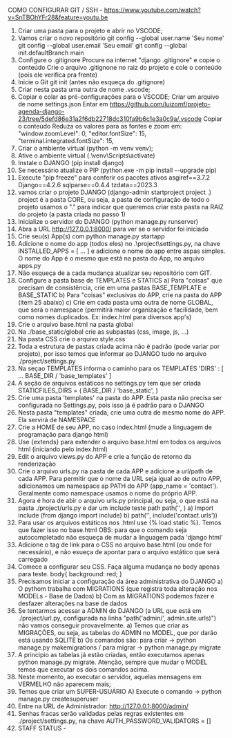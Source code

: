 COMO CONFIGURAR GIT / SSH - https://www.youtube.com/watch?v=SnTBOhYFr28&feature=youtu.be

1) Criar uma pasta para o projeto e abrir no VSCODE;
2) Vamos criar o novo repositório
	git config --global user.name 'Seu nome'
	git config --global user.email 'Seu email'
	git config --global init.defaultBranch main
3) Configure o .gitignore
	Procure na internet "django .gitignore" e copie o conteúdo
	Crie o arquivo .gitignone no raiz do projeto e cole o conteúdo (pois ele verifica pra frente)
4) Inicie o Git
	git init (antes não esqueça do .gitignore)
5) Criar nesta pasta uma outra de nome .vscode;
6) Copiar e colar as pré-configurações para o VSCODE;
	Criar um arquivo de nome settings.json
	Entar em https://github.com/luizomf/projeto-agenda-django-23/tree/5defd86e31a2f6db22718dc310fa9b6c1e3a0c9a/.vscode
	Copiar o conteúdo
	Reduza os valores para as fontes e zoom em:
	"window.zoomLevel": 0,
    "editor.fontSize": 15,
    "terminal.integrated.fontSize": 15,
7) Criar o ambiente virtual (python -m venv venv);
8) Ative o ambiente virtual (.\venv\Scripts\activate)
9) Instale o DJANGO (pip install django)
10) Se necessário atualize o PIP (python.exe -m pip install --upgrade pip)
11) Execute "pip freeze" para conferir os pacotes ativos
	asgiref==3.7.2
	Django==4.2.6
	sqlparse==0.4.4
	tzdata==2023.3
12) vamos criar o projeto DJANGO (django-admin startproject project .)
	project é a pasta CORE, ou seja, a pasta de configuração de todo o projeto
	usamos o "." para indicar que queremos criar esta pasta na RAIZ do projeto (a pasta criada no passo 1)
13) Inicialize o servidor do DJANGO (python manage.py runserver)
14) Abra a URL http://127.0.0.1:8000/ para ver se o servidor foi iniciado
15) Crie seu(s) App(s) com python manage.py startapp <NOME DO APP>
16) Adicione o nome do app (todos eles) no .\project\settings.py, na chave INSTALLED_APPS = [ ... ] e adicione o nome do
    app entre aspas simples. O nome do App é o mesmo que está na pasta do App, no arquivo apps.py
17) Não esqueça de a cada mudança atualizar seu repositório com GIT.
18) Configure a pasta base de TEMPLATES e STATICS
	a) Para "coisas" que precisam de consistência, crie em uma pastas BASE_TEMPLATE e BASE_STATIC
	b) Para "coisas" exclusivas do APP, crie na pasta do APP (item 25 abaixo)
	c) Crie em cada pasta uma outra de nome GLOBAL, que será o namespace (permitirá maior organização e facilidade, bem 
	   como nomes duplicados. Ex: index.html para diversos app's)
19) Crie o arquivo base.html na pasta global
20) Na ./base_static/global crie as subpastas (css, image, js, ...)
21) Na pasta CSS crie o arquivo style.css
22) Toda a estrutura de pastas criada acima não é padrão (pode variar por projeto), por isso temos que informar  ao DJANGO
    tudo no arquivo ./project/settings.py
23) Na seçao TEMPLATES informa o caminho para os TEMPLATES
    'DIRS' : [ ...
		BASE_DIR / 'base_templates'
	]
24) A seção de arquivos estáticos no settings.py tem que ser criada
	STATICFILES_DIRS = (
    	BASE_DIR / 'base_static',
	)
25) Crie uma pasta 'templates' na pasta do APP. Esta pasta não precisa ser configurada no Settings.py, pois isso já é
    padrão para o DJANGO
26) Nesta pasta "templates" criada, crie uma outra de mesmo nome do APP. Ela servirá de NAMESPACE
27) Crie a HOME de seu APP, no caso index.html (mude a linguagem de programação para django html)
28) Use {extends} para extender o arquivo base.html em todos os arquivos html (iniciando pelo index.html) 
29) Edit o arquivo views.py do APP e crie a função de retorno da renderização
30) Crie o arquivo urls.py na pasta de cada APP e adicione a url/path de cada APP. Para permitir que o nome da URL seja igual
    ao de outro APP, adicionamos um namespace ap PATH do APP (app_name = 'contact'). Geralmente como namespace usamos o nome do
	próprio APP.
31) Agora é hora de abir o arquivo urls.py principal, ou seja, o que está na pasta ./project/urls.py e dar um include teste path
    path('', )
	a) Import include (from django import include)
	b) path('', include('contact.urls'))
32) Para usar os arquivos estáticos nos .html use {% load static %}. Temos que fazer isso no base.html
	OBS: para que o comando seja autocompletado não esqueça de mudar a linguagem pada 'django html'
33) Adicione o tag de link para o CSS no arquivo base.html (ou onde for necessário), e não esueça de apontar para o arquivo estático
	que será carregado
	 <link rel="stylesheet" href="style.css">
34) Comece a configurar seu CSS. Faça alguma mudança no body apenas para teste.
	body{
    	background: red;
	}
35) Precisamos iniciar a configuração da área administrativa do DJANGO
	a) O pythom trabalha com MIGRATIONS (que registra toda alteração nos MODELs - Base de Dados)
	b) Com as MIGRATIONS podemos fazer e desfazer alterações na base de dados
36) Se tentarmos acessar a ADMIN do DJANGO (a URL que está em ./project/url.py, configurada na linha "path('admin/', admin.site.urls)")
	não vamos conseguir provavelmente.
	a) Temos que criar as MIGRAÇÔES, ou seja, as tabelas do ADMIN no MODEL, que por darão está usando SQLITE
	b) Os comandos são: para criar -> python manage.py makemigrations / para migrar -> python manage.py migrate
37) A principio as tabelas já estão criadas, então executamos apenas python manage.py migrate. Atenção, sempre que mudar o MODEL
	temos que executar os dois comandos acima.
38) Neste momento, ao executar o servidor, aquelas mensagens em VERMELHO não aparecem mais;
39) Temos que criar um SUPER-USUÁRIO
	A) Execute o comando -> python manage.py createsuperuser
40) Entre na URL de Administrador: http://127.0.0.1:8000/admin/
41) Senhas fracas serão validadas pelas regras existentes em ./project/settings.py, na chave AUTH_PASSWORD_VALIDATORS = []
41) STAFF STATUS - 











   











